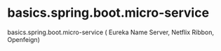 # basics.spring.boot.micro-service
basics.spring.boot.micro-service ( Eureka Name Server, Netflix Ribbon, Openfeign)
